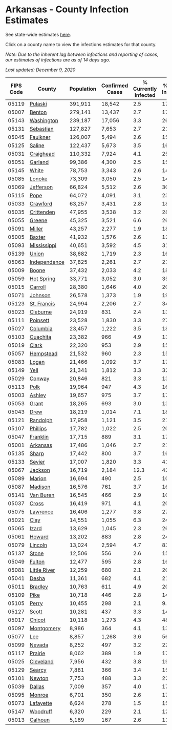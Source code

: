 # Arkansas - County Infection Estimates

See state-wide estimates [here](/infections/us-ar).

Click on a county name to view the infections estimates for that county.

*Note: Due to the inherent lag between infections and reporting of cases, our estimates of infections are as of 14 days ago.*

*Last updated: December 9, 2020*

|   FIPS Code |                       County |   Population |   Confirmed Cases |   % Currently Infected |   % Total Infected |
|-------------|------------------------------|--------------|-------------------|------------------------|--------------------|
|       05119 |           [Pulaski](pulaski) |      391,911 |            18,542 |                    2.5 |               17.3 |
|       05007 |             [Benton](benton) |      279,141 |            13,437 |                    2.7 |               17.7 |
|       05143 |     [Washington](washington) |      239,187 |            17,056 |                    3.3 |               26.2 |
|       05131 |       [Sebastian](sebastian) |      127,827 |             7,653 |                    2.7 |               21.5 |
|       05045 |         [Faulkner](faulkner) |      126,007 |             5,494 |                    2.6 |               15.5 |
|       05125 |             [Saline](saline) |      122,437 |             5,673 |                    3.5 |               16.1 |
|       05031 |       [Craighead](craighead) |      110,332 |             7,924 |                    4.1 |               25.1 |
|       05051 |           [Garland](garland) |       99,386 |             4,300 |                    2.5 |               15.4 |
|       05145 |               [White](white) |       78,753 |             3,343 |                    2.6 |               14.6 |
|       05085 |             [Lonoke](lonoke) |       73,309 |             3,050 |                    2.5 |               14.5 |
|       05069 |       [Jefferson](jefferson) |       66,824 |             5,512 |                    2.6 |               30.3 |
|       05115 |                 [Pope](pope) |       64,072 |             4,091 |                    3.1 |               23.2 |
|       05033 |         [Crawford](crawford) |       63,257 |             3,431 |                    2.8 |               18.9 |
|       05035 |     [Crittenden](crittenden) |       47,955 |             3,538 |                    3.2 |               28.0 |
|       05055 |             [Greene](greene) |       45,325 |             3,521 |                    6.6 |               26.2 |
|       05091 |             [Miller](miller) |       43,257 |             2,277 |                    1.9 |               18.9 |
|       05005 |             [Baxter](baxter) |       41,932 |             1,576 |                    2.6 |               12.7 |
|       05093 |   [Mississippi](mississippi) |       40,651 |             3,592 |                    4.5 |               31.5 |
|       05139 |               [Union](union) |       38,682 |             1,719 |                    2.3 |               16.1 |
|       05063 | [Independence](independence) |       37,825 |             2,261 |                    2.7 |               21.4 |
|       05009 |               [Boone](boone) |       37,432 |             2,033 |                    4.2 |               18.7 |
|       05059 |     [Hot Spring](hot-spring) |       33,771 |             3,052 |                    3.0 |               35.0 |
|       05015 |           [Carroll](carroll) |       28,380 |             1,646 |                    4.0 |               20.2 |
|       05071 |           [Johnson](johnson) |       26,578 |             1,373 |                    1.9 |               19.6 |
|       05123 |   [St. Francis](st.-francis) |       24,994 |             2,206 |                    2.7 |               34.2 |
|       05023 |         [Cleburne](cleburne) |       24,919 |               831 |                    2.4 |               13.2 |
|       05111 |         [Poinsett](poinsett) |       23,528 |             1,830 |                    3.3 |               27.2 |
|       05027 |         [Columbia](columbia) |       23,457 |             1,222 |                    3.5 |               18.1 |
|       05103 |         [Ouachita](ouachita) |       23,382 |               966 |                    4.9 |               13.8 |
|       05019 |               [Clark](clark) |       22,320 |               953 |                    2.9 |               15.2 |
|       05057 |       [Hempstead](hempstead) |       21,532 |               960 |                    2.3 |               15.7 |
|       05083 |               [Logan](logan) |       21,466 |             1,092 |                    3.7 |               17.9 |
|       05149 |                 [Yell](yell) |       21,341 |             1,812 |                    3.3 |               32.7 |
|       05029 |             [Conway](conway) |       20,846 |               821 |                    3.3 |               13.5 |
|       05113 |                 [Polk](polk) |       19,964 |               947 |                    4.3 |               16.6 |
|       05003 |             [Ashley](ashley) |       19,657 |               975 |                    3.7 |               17.9 |
|       05053 |               [Grant](grant) |       18,265 |               693 |                    3.0 |               13.5 |
|       05043 |                 [Drew](drew) |       18,219 |             1,014 |                    7.1 |               18.8 |
|       05121 |         [Randolph](randolph) |       17,958 |             1,121 |                    3.5 |               21.8 |
|       05107 |         [Phillips](phillips) |       17,782 |             1,022 |                    2.5 |               20.8 |
|       05047 |         [Franklin](franklin) |       17,715 |               889 |                    3.1 |               17.3 |
|       05001 |         [Arkansas](arkansas) |       17,486 |             1,046 |                    2.7 |               21.1 |
|       05135 |               [Sharp](sharp) |       17,442 |               800 |                    3.7 |               16.1 |
|       05133 |             [Sevier](sevier) |       17,007 |             1,820 |                    3.3 |               41.3 |
|       05067 |           [Jackson](jackson) |       16,719 |             2,184 |                   12.3 |               42.7 |
|       05089 |             [Marion](marion) |       16,694 |               490 |                    2.5 |               10.1 |
|       05087 |           [Madison](madison) |       16,576 |               761 |                    3.7 |               16.6 |
|       05141 |       [Van Buren](van-buren) |       16,545 |               466 |                    2.9 |               10.2 |
|       05037 |               [Cross](cross) |       16,419 |               971 |                    4.1 |               20.9 |
|       05075 |         [Lawrence](lawrence) |       16,406 |             1,277 |                    3.8 |               27.5 |
|       05021 |                 [Clay](clay) |       14,551 |             1,055 |                    6.3 |               24.8 |
|       05065 |               [Izard](izard) |       13,629 |             1,045 |                    2.3 |               26.3 |
|       05061 |             [Howard](howard) |       13,202 |               883 |                    2.8 |               24.8 |
|       05079 |           [Lincoln](lincoln) |       13,024 |             2,594 |                    4.7 |               83.6 |
|       05137 |               [Stone](stone) |       12,506 |               556 |                    2.6 |               15.4 |
|       05049 |             [Fulton](fulton) |       12,477 |               595 |                    2.8 |               16.3 |
|       05081 | [Little River](little-river) |       12,259 |               680 |                    2.1 |               20.1 |
|       05041 |               [Desha](desha) |       11,361 |               682 |                    4.1 |               21.2 |
|       05011 |           [Bradley](bradley) |       10,763 |               611 |                    4.9 |               20.4 |
|       05109 |                 [Pike](pike) |       10,718 |               446 |                    2.8 |               14.7 |
|       05105 |               [Perry](perry) |       10,455 |               298 |                    2.1 |                9.8 |
|       05127 |               [Scott](scott) |       10,281 |               437 |                    3.3 |               14.6 |
|       05017 |             [Chicot](chicot) |       10,118 |             1,273 |                    4.3 |               48.5 |
|       05097 |     [Montgomery](montgomery) |        8,986 |               364 |                    4.1 |               13.6 |
|       05077 |                   [Lee](lee) |        8,857 |             1,268 |                    3.6 |               56.8 |
|       05099 |             [Nevada](nevada) |        8,252 |               497 |                    3.2 |               22.0 |
|       05117 |           [Prairie](prairie) |        8,062 |               389 |                    1.9 |               17.2 |
|       05025 |       [Cleveland](cleveland) |        7,956 |               432 |                    3.8 |               19.4 |
|       05129 |             [Searcy](searcy) |        7,881 |               366 |                    3.4 |               15.9 |
|       05101 |             [Newton](newton) |        7,753 |               488 |                    3.3 |               22.2 |
|       05039 |             [Dallas](dallas) |        7,009 |               357 |                    4.0 |               17.7 |
|       05095 |             [Monroe](monroe) |        6,701 |               350 |                    2.6 |               17.9 |
|       05073 |       [Lafayette](lafayette) |        6,624 |               278 |                    1.5 |               15.0 |
|       05147 |         [Woodruff](woodruff) |        6,320 |               229 |                    2.1 |               12.3 |
|       05013 |           [Calhoun](calhoun) |        5,189 |               167 |                    2.6 |               11.0 |